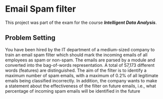 # Email Spam filter
This project was part of the exam for the course <b><i>Intelligent Data Analysis</i></b>. 

## Problem Setting
You have been hired by the IT department of a medium-sized company to train an email spam filter which should mark the incoming emails of all employees as spam or non-spam. The emails are parsed by a module and converted into the bag-of-words representation. A total of 57,173 different words (features) are distinguished. The aim of the filter is to identify a maximum number of spam emails, with a maximum of 0.2% of all legitimate emails being classified incorrectly. In addition, the company wants to make a statement about the effectiveness of the filter on future emails, i.e., what percentage of incoming spam emails will be identified in the future
